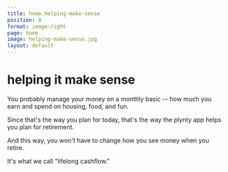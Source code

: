 ```yaml
---
title: home.helping-make-sense
position: 8
format: image-right
page: home
image: helping-make-sense.jpg
layout: default
---
```


# <a name="helping-make-sense"></a>helping it make sense
You probably manage your money on a monthly basic -- how much you earn and spend on housing, food, and fun.  

Since that's the way you plan for today, that's the way the plynty app helps you plan for retirement.  

And this way, you won't have to change how you see money when you retire.

It's what we call "lifelong cashflow."